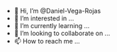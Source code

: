 - 👋 Hi, I’m @Daniel-Vega-Rojas
- 👀 I’m interested in ...
- 🌱 I’m currently learning ...
- 💞️ I’m looking to collaborate on ...
- 📫 How to reach me ...

<!---
MR-EXODIA/MR-EXODIA is a ✨ special ✨ repository because its `README.md` (this file) appears on your GitHub profile.
You can click the Preview link to take a look at your changes.
--->
